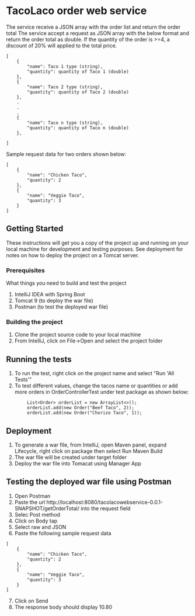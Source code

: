 # TacoLaco order web service

The service receive a JSON array with the order list and return the order total
The service accept a request as JSON array with the below format and return the order total as double. If the quantity of the order is >=4, a discount of 20% will applied to the total price.

```
[
    {
        "name": Taco 1 type (string),
        "quantity": quantity of Taco 1 (double)
    },
    {
        "name": Taco 2 type (string),
        "quantity": quantity of Taco 2 (double)
    },
    .
    .
    .
    {
        "name": Taco n type (string),
        "quantity": quantity of Taco n (double)
    },   
   
]
```
Sample request data for two orders shown below:

```
[
    {
        "name": "Chicken Taco",
        "quantity": 2
    },
    {
        "name": "Veggie Taco",
        "quantity": 3
    }
]
```

## Getting Started

These instructions will get you a copy of the project up and running on your local machine for development and testing purposes. See deployment for notes on how to deploy the project on a Tomcat server.

### Prerequisites

What things you need to build and test the project 

1. IntelliJ IDEA with Spring Boot
2. Tomcat 9 (to deploy the war file)
3. Postman (to test the deployed war file)

### Building the project

1. Clone the project source code to your local machine
2. From IntelliJ, click on File->Open and select the project folder 

## Running the tests

1. To run the test, right click on the project name and select "Run 'All Tests'"
2. To test different values, change the tacos name or quantities or add more orders in OrderControllerTest under test package as shown below:

```
        List<Order> orderList = new ArrayList<>();
        orderList.add(new Order("Beef Taco", 2));
        orderList.add(new Order("Chorizo Taco", 1));
```

## Deployment

1. To generate a war file, from IntelliJ, open Maven panel, expand Lifecycle, right click on package then select Run Maven Build
2. The war file will be created under target folder
3. Deploy the war file into Tomacat using Manager App


## Testing the deployed war file using Postman

1. Open Postman
2. Paste the url http://localhost:8080/tacolacowebservice-0.0.1-SNAPSHOT/getOrderTotal/ into the request field
3. Selec Post method
4. Click on Body tap
5. Select raw and JSON
6. Paste the following sample request data

```
[
    {
        "name": "Chicken Taco",
        "quantity": 2
    },
    {
        "name": "Veggie Taco",
        "quantity": 3
    }
]
```
7. Click on Send
8. The response body should display 10.80
